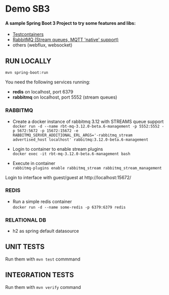 
# Demo SB3 

#### A sample Spring Boot 3 Project to try some features and libs:   
- [Testcontainers ](https://www.testcontainers.org/)
- [RabbitMQ (Stream queues, MQTT 'native' support)](https://blog.rabbitmq.com/)
- others (webflux, websocket)

## RUN LOCALLY
`mvn spring-boot:run`  

You need the following services running:
- **redis** on localhost, port 6379
- **rabbitmq** on localhost, port 5552 (stream queues)

### RABBITMQ  

- Create a docker instance of rabbitmq 3.12 with STREAMS queue support  
`docker run -d --name rbt-mq-3.12.0-beta.6-management -p 5552:5552 -p 5672:5672 -p 15672:15672 -e RABBITMQ_SERVER_ADDITIONAL_ERL_ARGS='-rabbitmq_stream advertised_host localhost' rabbitmq:3.12.0-beta.6-management`

- Login to container to enable stream plugins  
`docker exec -it rbt-mq-3.12.0-beta.6-management bash`

- Execute in container  
`rabbitmq-plugins enable rabbitmq_stream rabbitmq_stream_management`

Login to interface with guest/guest at http://localhost:15672/

### REDIS
- Run a simple redis container  
`docker run -d --name some-redis -p 6379:6379 redis`

### RELATIONAL DB
- h2 as spring default datasource

## UNIT TESTS
Run them with `mvn test` commmand

## INTEGRATION TESTS
Run them with `mvn verify` command


